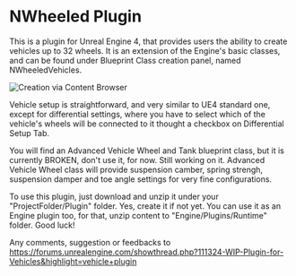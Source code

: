# NWheeled Plugin
  
  This is a plugin for Unreal Engine 4, that provides users the ability to create vehicles up to 32 wheels. It is an extension of the Engine's basic classes, and can be found under Blueprint Class creation panel, named NWheeledVehicles.
  
  ![Creation via Content Browser](https://docs.unrealengine.com/latest/images/Engine/Blueprints/UserGuide/Types/ClassBlueprint/Creation/CreateBP_mainFlow.jpg)
  
  Vehicle setup is straightforward, and very similar to UE4 standard one, except for differential settings, where you have to select which of the vehicle's wheels will be connected to it thought a checkbox on Differential Setup Tab.
  
  You will find an Advanced Vehicle Wheel and Tank blueprint class, but it is currently BROKEN, don't use it, for now. Still working on it. Advanced Vehicle Wheel class will provide suspension camber, spring strengh, suspension damper and toe angle settings for very fine configurations.
  
  To use this plugin, just download and unzip it under your "ProjectFolder/Plugin" folder. Yes, create it if not yet. You can use it as an Engine plugin too, for that, unzip content to "Engine/Plugins/Runtime" folder. Good luck!
  
  Any comments, suggestion or feedbacks to https://forums.unrealengine.com/showthread.php?111324-WIP-Plugin-for-Vehicles&highlight=vehicle+plugin
